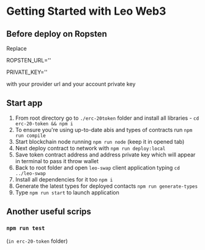# Getting Started with Leo Web3

## Before deploy on Ropsten
Replace 

ROPSTEN_URL=''

PRIVATE_KEY=''

with your provider url and your account private key

## Start app

1. From root directory go to `./erc-20token` folder and install all libraries - `cd erc-20-token && npm i`
2. To ensure you're using up-to-date abis and types of contracts run `npm run compile`
3. Start blockchain node running `npm run node` (keep it in opened tab)
4. Next deploy contract to network with `npm run deploy:local`
5. Save token contract address and address private key which will appear in terminal to pass it throw wallet
6. Back to root folder and open `leo-swap` client application typing `cd ../leo-swap`
7. Install all dependencies for it too `npm i`
8. Generate the latest types for deployed contacts `npm run generate-types`
9. Type `npm run start` to launch application

## Another useful scrips

### `npm run test`
(`in erc-20-token` folder)
